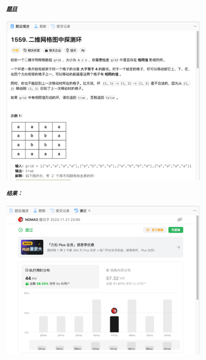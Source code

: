 ##### [题目](https://leetcode.cn/problems/detect-cycles-in-2d-grid/description/)
![pic](img.png)
##### 结果：
![pic](result.png)